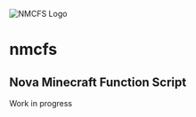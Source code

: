 ![NMCFS Logo](https://github.com/rosafy/nmcfs/blob/main/nmcfs_templogo.png?raw=true) 
# nmcfs
## Nova Minecraft Function Script
Work in progress 
